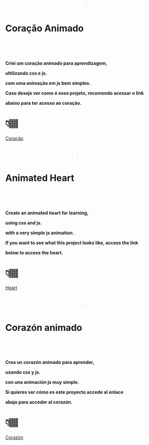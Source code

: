 <h1>Coração Animado <img align="center" alt="cartao" width="4%" style="border-radius:50px;" src="https://cdn.discordapp.com/attachments/756310173215096843/1007314385624109056/unknown.png"></h1>

<h4> Criei um coração animado para aprendizagem,</p>
ultilizando css e js. </p>
com uma animação em js bem simples. </p>
Caso deseje ver como é esse projeto, recomendo acessar o link</p>
abaixo para ter acesso ao coração.
</h4>
<h1>👇🏽</h1>
<a href="https://thamiresribeiros.github.io/coracao/">Coração</a>

##

<h1>Animated Heart <img align="center" alt="card" width="4%" style="border-radius:50px;" src="https://cdn.discordapp.com/attachments/756310173215096843/1007314385624109056/unknown.png"></h1>

<h4> Create an animated heart for learning,</p>
using css and js. </p>
with a very simple js animation. </p>
If you want to see what this project looks like, access the link</p>
below to access the heart.
</h4>
<h1>👇🏽</h1>
<a href="https://thamiresribeiros.github.io/coracao/">Heart</a>

##

<h1>Corazón animado <img align="center" alt="card" width="4%" style="border-radius:50px;" src="https://cdn.discordapp.com/attachments/756310173215096843/1007314385624109056/unknown.png"></h1>

<h4> Crea un corazón animado para aprender,</p>
usando css y js. </p>
con una animación js muy simple. </p>
Si quieres ver cómo es este proyecto accede al enlace</p>
abajo para acceder al corazón.
</h4>
<h1>👇🏽</h1>
<a href="https://thamiresribeiros.github.io/coracao/">Corazón</a>
